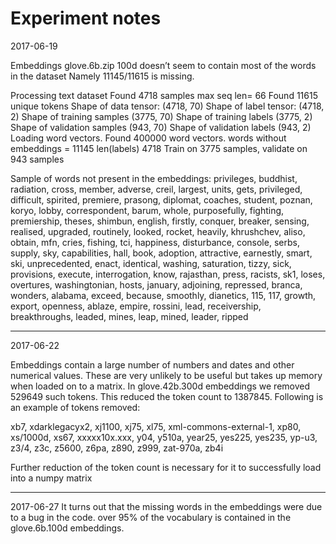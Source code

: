 Experiment notes 
================

2017-06-19

Embeddings glove.6b.zip 100d doesn’t seem to contain most of the words in the dataset
Namely 11145/11615 is missing. 

Processing text dataset
Found 4718 samples
max seq len= 66
Found 11615 unique tokens
Shape of data tensor: (4718, 70)
Shape of label tensor: (4718, 2)
Shape of training samples (3775, 70)
Shape of training labels (3775, 2)
Shape of validation samples (943, 70)
Shape of validation labels (943, 2)
Loading word vectors.
Found 400000 word vectors.
words without embeddings = 11145
len(labels) 4718
Train on 3775 samples, validate on 943 samples

Sample of words not present in the embeddings:
privileges, buddhist, radiation, cross, member, adverse, creil, largest, units, gets, privileged, difficult, spirited, premiere, prasong, diplomat, coaches, student, poznan, koryo, lobby, correspondent, barum, whole, purposefully, fighting, premiership, theses, shimbun, english, firstly, conquer, breaker, sensing, realised, upgraded, routinely, looked, rocket, heavily, khrushchev, aliso, obtain, mfn, cries, fishing, tci, happiness, disturbance, console, serbs, supply, sky, capabilities, hall, book, adoption, attractive, earnestly, smart, ski, unprecedented, enact, identical, washing, saturation, tizzy, sick, provisions, execute, interrogation, know, rajasthan, press, racists, sk1, loses, overtures, washingtonian, hosts, january, adjoining, repressed, branca, wonders, alabama, exceed, because, smoothly, dianetics, 115, 117, growth, export, openness, ablaze, empire, rossini, lead, receivership, breakthroughs, leaded, mines, leap, mined, leader, ripped

-------------------------------------------------------------------------------
2017-06-22

Embeddings contain a large number of numbers and dates and other numerical values. These are very unlikely to be useful but takes up memory when loaded on to a matrix. In glove.42b.300d embeddings we removed 529649 such tokens. This reduced the token count to 1387845. Following is an example of tokens removed:

xb7, xdarklegacyx2, xj1100, xj75, xl75, xml-commons-external-1, xp80, xs/1000d, xs67, xxxxx10x.xxx, y04, y510a, year25, yes225, yes235, yp-u3, z3/4, z3c, z5600, z6pa, z890, z999, zat-970a, zb4i

Further reduction of the token count is necessary for it to successfully load into a numpy matrix

-------------------------------------------------------------------------------
2017-06-27
It turns out that the missing words in the embeddings were due to a bug in the code. over 95% of the vocabulary is contained in the glove.6b.100d embeddings.



